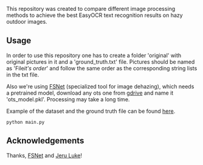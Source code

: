 This repository was created to compare different image processing methods to achieve the best EasyOCR text recognition results on hazy outdoor images.

## Usage
In order to use this repository one has to create a folder 'original' with original pictures in it and a 'ground_truth.txt' file. Pictures should be named as 'File*it's order*' and follow the same order as the corresponding string lists in the txt file.  

Also we're using [FSNet](https://github.com/c-yn/FSNet/tree/main) (specialized tool for image dehazing), which needs a pretrained model, download any ots one from [gdrive](https://drive.google.com/drive/folders/1AxZ7TbLYBLclOEe2F6YsrVkafMMXFmFs) and name it 'ots_model.pkl'. Processing may take a long time.

Example of the dataset and the ground truth file can be found [here](https://drive.google.com/drive/folders/1lbePqSww66iGddPmBdCAXud4Q8uzyL1q?usp=sharing).

~~~
python main.py
~~~

## Acknowledgements

Thanks, [FSNet](https://github.com/c-yn/FSNet/tree/main) and [Jeru Luke](https://stackoverflow.com/questions/39308030/how-do-i-increase-the-contrast-of-an-image-in-python-opencv)!


